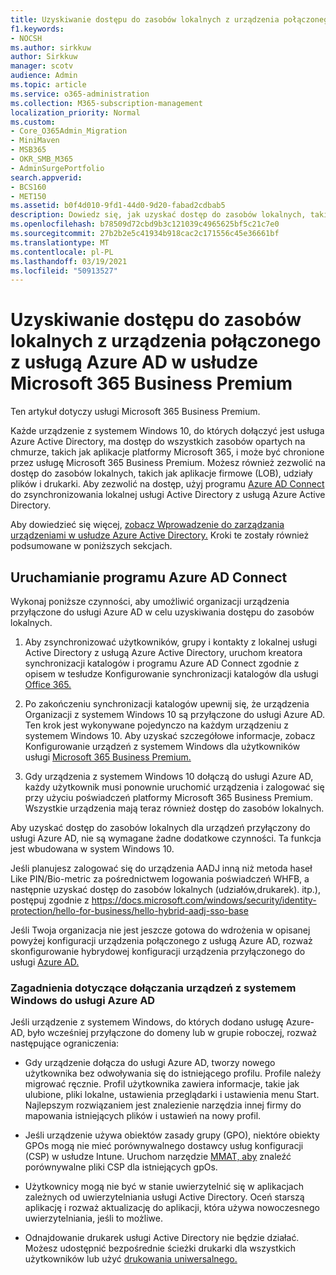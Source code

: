 ```yaml
---
title: Uzyskiwanie dostępu do zasobów lokalnych z urządzenia połączonego z usługą Azure AD w usłudze Microsoft 365 Business
f1.keywords:
- NOCSH
ms.author: sirkkuw
author: Sirkkuw
manager: scotv
audience: Admin
ms.topic: article
ms.service: o365-administration
ms.collection: M365-subscription-management
localization_priority: Normal
ms.custom:
- Core_O365Admin_Migration
- MiniMaven
- MSB365
- OKR_SMB_M365
- AdminSurgePortfolio
search.appverid:
- BCS160
- MET150
ms.assetid: b0f4d010-9fd1-44d0-9d20-fabad2cdbab5
description: Dowiedz się, jak uzyskać dostęp do zasobów lokalnych, takich jak aplikacje biznesowe, udziały plików i drukarki, z urządzenia z systemem Windows 10, do których dołączyć usługa Azure Active Directory.
ms.openlocfilehash: b78509d72cbd9b3c121039c4965625bf5c21c7e0
ms.sourcegitcommit: 27b2b2e5c41934b918cac2c171556c45e36661bf
ms.translationtype: MT
ms.contentlocale: pl-PL
ms.lasthandoff: 03/19/2021
ms.locfileid: "50913527"
---
```

# <a name="access-on-premises-resources-from-an-azure-ad-joined-device-in-microsoft-365-business-premium"></a>Uzyskiwanie dostępu do zasobów lokalnych z urządzenia połączonego z usługą Azure AD w usłudze Microsoft 365 Business Premium

Ten artykuł dotyczy usługi Microsoft 365 Business Premium.

Każde urządzenie z systemem Windows 10, do których dołączyć jest usługa Azure Active Directory, ma dostęp do wszystkich zasobów opartych na chmurze, takich jak aplikacje platformy Microsoft 365, i może być chronione przez usługę Microsoft 365 Business Premium. Możesz również zezwolić na dostęp do zasobów lokalnych, takich jak aplikacje firmowe (LOB), udziały plików i drukarki. Aby zezwolić na dostęp, użyj programu [Azure AD Connect](/azure/active-directory/connect/active-directory-aadconnect) do zsynchronizowania lokalnej usługi Active Directory z usługą Azure Active Directory. 

Aby dowiedzieć się więcej, [zobacz Wprowadzenie do zarządzania urządzeniami w usłudze Azure Active Directory.](/azure/active-directory/device-management-introduction)
Kroki te zostały również podsumowane w poniższych sekcjach.
 
## <a name="run-azure-ad-connect"></a>Uruchamianie programu Azure AD Connect

Wykonaj poniższe czynności, aby umożliwić organizacji urządzenia przyłączone do usługi Azure AD w celu uzyskiwania dostępu do zasobów lokalnych.
  
1. Aby zsynchronizować użytkowników, grupy i kontakty z lokalnej usługi Active Directory z usługą Azure Active Directory, uruchom kreatora synchronizacji katalogów i programu Azure AD Connect zgodnie z opisem w tesłudze Konfigurowanie synchronizacji katalogów dla usługi [Office 365.](../enterprise/set-up-directory-synchronization.md)
    
2. Po zakończeniu synchronizacji katalogów upewnij się, że urządzenia Organizacji z systemem Windows 10 są przyłączone do usługi Azure AD. Ten krok jest wykonywane pojedynczo na każdym urządzeniu z systemem Windows 10. Aby uzyskać szczegółowe informacje, zobacz Konfigurowanie urządzeń z systemem Windows dla użytkowników usługi [Microsoft 365 Business Premium.](set-up-windows-devices.md) 
    
3. Gdy urządzenia z systemem Windows 10 dołączą do usługi Azure AD, każdy użytkownik musi ponownie uruchomić urządzenia i zalogować się przy użyciu poświadczeń platformy Microsoft 365 Business Premium. Wszystkie urządzenia mają teraz również dostęp do zasobów lokalnych.
    
Aby uzyskać dostęp do zasobów lokalnych dla urządzeń przyłączony do usługi Azure AD, nie są wymagane żadne dodatkowe czynności. Ta funkcja jest wbudowana w system Windows 10. 

Jeśli planujesz zalogować się do urządzenia AADJ inną niż metoda haseł Like PIN/Bio-metric za pośrednictwem logowania poświadczeń WHFB, a następnie uzyskać dostęp do zasobów lokalnych (udziałów,drukarek). itp.), postępuj zgodnie z https://docs.microsoft.com/windows/security/identity-protection/hello-for-business/hello-hybrid-aadj-sso-base
  
Jeśli Twoja organizacja nie jest jeszcze gotowa do wdrożenia w opisanej powyżej konfiguracji urządzenia połączonego z usługą Azure AD, rozważ skonfigurowanie hybrydowej konfiguracji urządzenia przyłączonego do usługi [Azure AD.](manage-windows-devices.md)
  
### <a name="considerations-when-you-join-windows-devices-to-azure-ad"></a>Zagadnienia dotyczące dołączania urządzeń z systemem Windows do usługi Azure AD

Jeśli urządzenie z systemem Windows, do których dodano usługę Azure-AD, było wcześniej przyłączone do domeny lub w grupie roboczej, rozważ następujące ograniczenia:
  
- Gdy urządzenie dołącza do usługi Azure AD, tworzy nowego użytkownika bez odwoływania się do istniejącego profilu. Profile należy migrować ręcznie. Profil użytkownika zawiera informacje, takie jak ulubione, pliki lokalne, ustawienia przeglądarki i ustawienia menu Start. Najlepszym rozwiązaniem jest znalezienie narzędzia innej firmy do mapowania istniejących plików i ustawień na nowy profil.

- Jeśli urządzenie używa obiektów zasady grupy (GPO), niektóre obiekty GPOs [](/windows/configuration/provisioning-packages/how-it-pros-can-use-configuration-service-providers) mogą nie mieć porównywalnego dostawcy usług konfiguracji (CSP) w usłudze Intune. Uruchom narzędzie [MMAT, aby](https://www.microsoft.com/download/details.aspx?id=45520) znaleźć porównywalne pliki CSP dla istniejących gpOs.

- Użytkownicy mogą nie być w stanie uwierzytelnić się w aplikacjach zależnych od uwierzytelniania usługi Active Directory. Oceń starszą aplikację i rozważ aktualizację do aplikacji, która używa nowoczesnego uwierzytelniania, jeśli to możliwe.

- Odnajdowanie drukarek usługi Active Directory nie będzie działać. Możesz udostępnić bezpośrednie ścieżki drukarki dla wszystkich użytkowników lub użyć [drukowania uniwersalnego.](/universal-print/)